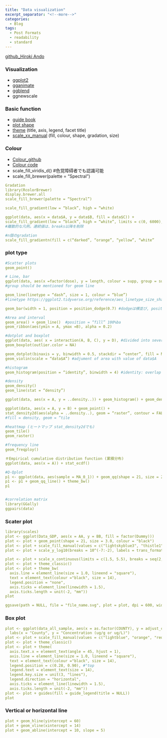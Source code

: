 ```yaml
---
title: "Data visualization"
excerpt_separator: "<!--more-->"
categories:
  - Blog
tags:
  - Post Formats
  - readability
  - standard
---
```

[github_Hiroki Ando](https://github.com/Hiroki-Ando1998/R/tree/main/ggplot2)

### Visualization
- [ggplot2](https://r4ds.had.co.nz/data-visualisation.html)
- [gganimate](https://gganimate.com/)
- [ggblend](https://mjskay.github.io/ggblend/)
- ggnewscale

### Basic function
- [guide book](https://ggplot2-book.org/themes)
- [plot shape](https://www.sthda.com/english/wiki/ggplot2-point-shapes)
- [theme](https://r-charts.com/ggplot2/themes/) (title, axis, legend, facet title)
- [scale_xx_manual](https://ggplot2.tidyverse.org/reference/scale_manual.html) (fill, colour, shape, gradation, size)

### Colour 
- [Colour_github](https://github.com/Hiroki-Ando1998/R/blob/main/ggplot2/ggplot2_Colour.R)
- [Colour code](https://rpubs.com/nishikosh/308337)
- scale_fill_viridis_d() #色覚障碍者でも認識可能
- scale_fill_brewer(palette = “Spectral”)

```yaml
Gradation
library(RcolorBrewer)
display.brewer.all
scale_fill_brewer(palette = “Spectral”)

scale_fill_gradient(low = “black”, high = “white)

ggplot(data, aes(x = data$A, y = data$B, fill = data$C)) + 
scale_fill_gradient(low = “black”, high = “white”, limits = c(0, 6000), breaks = seq(70, 170, by = 20), guide =guide_legend()
#離散的な凡例。連続値は、breaks以降を削除

#n個のgradation
scale_fill_gradientn(fill = c(“darked”, “orange”, “yellow”, “white”
```

### plot type
```yaml
#Scatter plots
geom_point()

# Line, bar
ggplot(data, aes(x =factor(dose), y = length, colour = supp, group = supp) 
#group should be mentioned for geom line

geom_line(linetype = “dash”, size = 1, colour = “blue”) 
#linetype https://ggplot2.tidyverse.org/reference/aes_linetype_size_shape.html#:~:text=The%20linetype%20aesthetic%20can%20be,in%20consecutive%20positions%20in%20the

geom_bar(width = 1, position = position_dodge(0.7) #dodgeは横並び, position = “fill” 100%bar

#Area and interval
geom_area() + geom_line()  #position = “fill” 100%ba
geom_ribbon(aes(ymin = A, ymax =B), alpha = 0.2)

#dotplot and boxplot
ggplot(data, aes( x = interaction(A, B, C), y = D), #divided into several groups
geom_boxplot(outlier.color = NA)

geom_dotplot(binaxis = y, binwidth = 0.5, stackdir = “center”, fill = NA)
geom_violin(scale = “data$A”) #adjument of area with value of data$A

#histogram
geom_histogram(position = “identity”, binwidth = 4) #identity: overlap several histograms

#density
geom_density()
geom_line(stat = “density”)

ggplot(data, aes(x = A, y = ..density..)) + geom_histogram() + geom_density()

ggplot(data, aes(x = A, y = B) + geom_point() +
stat_density2d(aes(alpha = ..density..), geom = “raster”, contour = FALSE) 
#fill = density, geom = “tile

#heattmap (ヒートマップ stat_density2dでも)
geom_tile()
geom_raster()

#frequency line
geom_freqploy()

＃Empirical cumulative distribution function (累積分布)
ggplot(data, aes(x = A)) + stat_ecdf()

#Q-Qplot
p1 <- ggplot(data, aes(sample = MA_0_1)) + geom_qq(shape = 21, size = 2.3, colour = "black", fill = "grey") 
p1 <- p1 + geom_qq_line() + theme_bw()
p1


#correlation matrix
library(GGally)
ggpairs(data)

```

### Scater plot
```yaml
library(scales)
plot <- ggplot(Data_GDP, aes(x = AA, y = BB, fill = factor(Dummy)))
plot <- plot + geom_point(shape = 21, size = 3.0, colour = "black")
plot <- plot + scale_fill_manual(values = c("lightskyblue3", "thistle1"))
plot <- plot + scale_y_log10(breaks = 10^(-7:-2), labels = trans_format("log10", math_format(10^.x)))

plot <- plot + scale_x_continuous(limits = c(1.5, 5.5), breaks = seq(2, 5, 1), label = NULL)
plot <- plot + theme_classic()
plot <- plot + theme_bw(
  axis.line = element_line(size = 1.0, lineend = "square"),
  text = element_text(colour ="black", size = 14),
  legend.position = "none",
  axis.ticks = element_line(linewidth = 1.5),
  axis.ticks.length = unit(-2, "mm"))
plot

ggsave(path = NULL, file = "file_name.svg", plot = plot, dpi = 600, width = 4, height = 3.2)
```

### Box plot
```yaml
plot <- ggplot(data_all_sample, aes(x = as.factor(COUNTY), y = adjust_cidm, fill = as.factor(sample))) + geom_boxplot() +
  labs(x = "County", y = "Concentration (ug/g or ug/L)")
plot <- plot + scale_fill_manual(values = c("lightblue", "orange", "red"))
plot <- plot + theme_classic()
plot <- plot + theme(
  axis.text.x = element_text(angle = 45, hjust = 1),
  axis.line = element_line(size = 1.0, lineend = "square"),
  text = element_text(colour ="black", size = 14),
  legend.position = c(0.28, 0.90), #"top
  legend.text = element_text(size = 14),
  legend.key.size = unit(3, "lines"),
  legend.direction = "horizontal",
  axis.ticks = element_line(linewidth = 1.5),
  axis.ticks.length = unit(-2, "mm"))
plot <- plot + guides(fill = guide_legend(title = NULL))
plot
```

### Vertical or horizontal line
```yaml
plot + geom_hline(yintercept = 60)
plot + geom_vline(xintercept = 14)
plot + geom_abline(intercept = 10, slope = 5)
```

